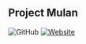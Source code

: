 ## Project Mulan
![GitHub](https://img.shields.io/github/license/mashape/apistatus.svg)
[![Website](https://img.shields.io/website-up-down-green-red/http/shields.io.svg?label=Mulan)](https://project-mulan.firebaseapp.com/)
